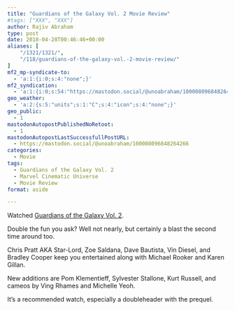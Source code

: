 ```yaml
---
title: "Guardians of the Galaxy Vol. 2 Movie Review"
#tags: ["XXX", "XXX"]
author: Rajiv Abraham
type: post
date: 2018-04-28T00:46:46+00:00
aliases: [
    "/1321/1321/",
    "/118/guardians-of-the-galaxy-vol.-2-movie-review/"
]
mf2_mp-syndicate-to:
  - 'a:1:{i:0;s:4:"none";}'
mf2_syndication:
  - 'a:1:{i:0;s:54:"https://mastodon.social/@unoabraham/100008096848264266";}'
geo_weather:
  - 'a:2:{s:5:"units";s:1:"C";s:4:"icon";s:4:"none";}'
geo_public:
  - 1
mastodonAutopostPublishedNoRetoot:
  - 1
mastodonAutopostLastSuccessfullPostURL:
  - https://mastodon.social/@unoabraham/100008096848264266
categories:
  - Movie
tags:
  - Guardians of the Galaxy Vol. 2
  - Marvel Cinematic Universe
  - Movie Review
format: aside

---
```

Watched <a href="https://www.imdb.com/title/tt3896198/" target="_blank" rel="noopener">Guardians of the Galaxy Vol. 2</a>.

Double the fun you ask? Well not nearly, but certainly a blast the second time around too.

Chris Pratt AKA Star-Lord, Zoe Saldana, Dave Bautista, Vin Diesel, and Bradley Cooper keep you entertained along with Michael Rooker and Karen Gillan.

New additions are Pom Klementieff, Sylvester Stallone, Kurt Russell, and cameos by Ving Rhames and Michelle Yeoh.

It&#8217;s a recommended watch, especially a doubleheader with the prequel.